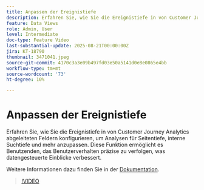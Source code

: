 ```yaml
---
title: Anpassen der Ereignistiefe
description: Erfahren Sie, wie Sie die Ereignistiefe in von Customer Journey Analytics abgeleiteten Feldern konfigurieren, um Analysen für die Seitentiefe, die interne Suchtiefe und mehr anzupassen.
feature: Data Views
role: Admin, User
level: Intermediate
doc-type: Feature Video
last-substantial-update: 2025-08-21T00:00:00Z
jira: KT-18790
thumbnail: 3471041.jpeg
source-git-commit: 4170c3a3e09b497fd03e50a5141d0e8e0865e4bb
workflow-type: tm+mt
source-wordcount: '73'
ht-degree: 10%

---
```


# Anpassen der Ereignistiefe

Erfahren Sie, wie Sie die Ereignistiefe in von Customer Journey Analytics abgeleiteten Feldern konfigurieren, um Analysen für Seitentiefe, interne Suchtiefe und mehr anzupassen. Diese Funktion ermöglicht es Benutzenden, das Benutzerverhalten präzise zu verfolgen, was datengesteuerte Einblicke verbessert.

Weitere Informationen dazu finden Sie in der [Dokumentation](https://experienceleague.adobe.com/de/docs/analytics-platform/using/cja-dataviews/derived-fields).

>[!VIDEO](https://video.tv.adobe.com/v/3471052/?learn=on&captions=ger)
